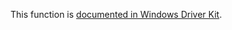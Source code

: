 This function is [documented in Windows Driver Kit](https://learn.microsoft.com/en-us/windows-hardware/drivers/ddi/wdm/nf-wdm-rtlupcaseunicodechar).
